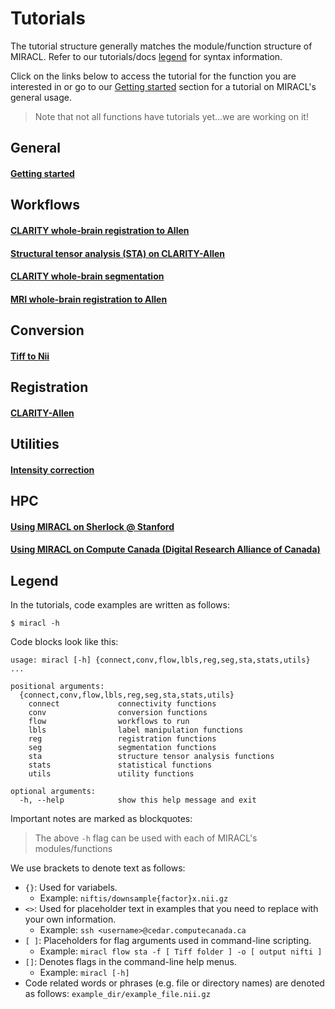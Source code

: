 # Tutorials

The tutorial structure generally matches the module/function structure of MIRACL. 
Refer to our tutorials/docs [legend](#legend) for syntax information.

Click on the links below to access the tutorial for the function you are 
interested in or go to our [Getting started](./tutorials/beginner/getting_started.md)
section for a tutorial on MIRACL's general usage.

> Note that not all functions have tutorials yet...we are working on it!

## General

#### [Getting started](./tutorials/beginner/getting_started.md)

## Workflows

#### [CLARITY whole-brain registration to Allen](./tutorials/clar_reg/clar_reg.md)

#### [Structural tensor analysis (STA) on CLARITY-Allen](./tutorials/sta/sta.md)

#### [CLARITY whole-brain segmentation](./tutorials/clar_seg/clar_seg.md)

#### [MRI whole-brain registration to Allen](./tutorials/mri_reg/mri_reg.md)

## Conversion

#### [Tiff to Nii](./tutorials/tiff_to_nii/tiff_to_nii.md)

## Registration

#### [CLARITY-Allen](./tutorials/registration/reg_clarity-allen/reg_clarity-allen.md)

## Utilities

#### [Intensity correction](./tutorials/int_corr/int_corr.md)

## HPC

#### [Using MIRACL on Sherlock @ Stanford](./tutorials/sherlock/sherlock.md)

#### [Using MIRACL on Compute Canada (Digital Research Alliance of Canada)](./tutorials/compute_canada/compute_canada.md)

## Legend

In the tutorials, code examples are written as follows:

```
$ miracl -h
```

Code blocks look like this:

```
usage: miracl [-h] {connect,conv,flow,lbls,reg,seg,sta,stats,utils} ...

positional arguments:
  {connect,conv,flow,lbls,reg,seg,sta,stats,utils}
    connect             connectivity functions
    conv                conversion functions
    flow                workflows to run
    lbls                label manipulation functions
    reg                 registration functions
    seg                 segmentation functions
    sta                 structure tensor analysis functions
    stats               statistical functions
    utils               utility functions

optional arguments:
  -h, --help            show this help message and exit
```

Important notes are marked as blockquotes:

> The above `-h` flag can be used with each of MIRACL's modules/functions

We use brackets to denote text as follows:

- `{}`: Used for variabels.
    - Example: `niftis/downsample{factor}x.nii.gz`
- `<>`: Used for placeholder text in examples that you need to replace with 
your own information.
    - Example: `ssh <username>@cedar.computecanada.ca`
- `[ ]`: Placeholders for flag arguments used in command-line scripting.
    - Example: `miracl flow sta -f [ Tiff folder ] -o [ output nifti ]`
- `[]`: Denotes flags in the command-line help menus.
    - Example: `miracl [-h]`
- Code related words or phrases (e.g. file or directory names) are denoted as 
follows: `example_dir/example_file.nii.gz` 
